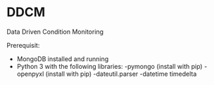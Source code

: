 # DDCM
Data Driven Condition Monitoring

Prerequisit:
- MongoDB installed and running
- Python 3 with the following libraries: 
     -pymongo (install with pip)
     -openpyxl (install with pip)
     -dateutil.parser 
     -datetime timedelta 

